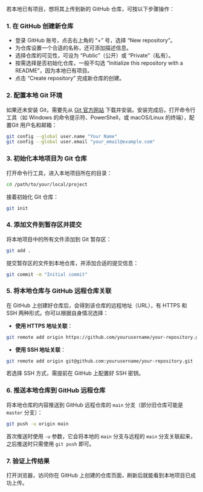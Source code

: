 若本地已有项目，想将其上传到新的 GitHub 仓库，可按以下步骤操作：

### 1. 在 GitHub 创建新仓库
- 登录 GitHub 账号，点击右上角的 “+” 号，选择 “New repository”。
- 为仓库设置一个合适的名称，还可添加描述信息。
- 选择仓库的可见性，可设为 “Public”（公开）或 “Private”（私有）。
- 按需选择是否初始化仓库，一般不勾选 “Initialize this repository with a README”，因为本地已有项目。
- 点击 “Create repository” 完成新仓库的创建。

### 2. 配置本地 Git 环境
如果还未安装 Git，需要先从 [Git 官方网站](https://git-scm.com/downloads) 下载并安装。安装完成后，打开命令行工具（如 Windows 的命令提示符、PowerShell，或 macOS/Linux 的终端），配置Git 用户名和邮箱：
```bash
git config --global user.name "Your Name"
git config --global user.email "your_email@example.com"
```

### 3. 初始化本地项目为 Git 仓库
打开命令行工具，进入本地项目所在的目录：
```bash
cd /path/to/your/local/project
```
接着初始化 Git 仓库：
```bash
git init
```

### 4. 添加文件到暂存区并提交
将本地项目中的所有文件添加到 Git 暂存区：
```bash
git add .
```
提交暂存区的文件到本地仓库，并添加合适的提交信息：
```bash
git commit -m "Initial commit"
```

### 5. 将本地仓库与 GitHub 远程仓库关联
在 GitHub 上创建好仓库后，会得到该仓库的远程地址（URL），有 HTTPS 和 SSH 两种形式。你可以根据自身情况选择：
- **使用 HTTPS 地址关联**：
```bash
git remote add origin https://github.com/yourusername/your-repository.git
```
- **使用 SSH 地址关联**：
```bash
git remote add origin git@github.com:yourusername/your-repository.git
```
若选择 SSH 方式，需提前在 GitHub 上配置好 SSH 密钥。

### 6. 推送本地仓库到 GitHub 远程仓库
将本地仓库的内容推送到 GitHub 远程仓库的 `main` 分支（部分旧仓库可能是 `master` 分支）：
```bash
git push -u origin main
```
首次推送时使用 `-u` 参数，它会将本地的 `main` 分支与远程的 `main` 分支关联起来，之后推送时只需使用 `git push` 即可。

### 7. 验证上传结果
打开浏览器，访问你在 GitHub 上创建的仓库页面，刷新后就能看到本地项目已成功上传。 